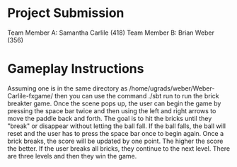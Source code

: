 # Project Submission

Team Member A: Samantha Carlile (418)
Team Member B: Brian Weber (356)

# Gameplay Instructions
Assuming one is in the same directory as /home/ugrads/weber/Weber-Carlile-fxgame/ then you can use the command ./sbt run to run the brick breakter game. Once the scene pops up, the user can begin the game by pressing the space bar twice and then using the left and right arrows to move the paddle back and forth. The goal is to hit the bricks until they "break" or disappear without letting the ball fall. If the ball falls, the ball will reset and the user has to press the space bar once to begin again. Once a brick breaks, the score will be updated by one point. The higher the score the better. If the user breaks all bricks, they continue to the next level. There are three levels and then they win the game. 